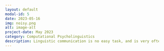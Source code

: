```yaml
---
layout: default
modal-id: 5
date: 2023-05-16
img: noisy.png
alt: image-alt
project-date: May 2023
category: Computational Psycholinguistics
description: Linguistic communication is no easy task, and is very often subject to noise. Speakerscan make errors or introduce ambiguity, and our environment can introduce other  sounds which might make it difficult to comprehend one another. 
---
```


